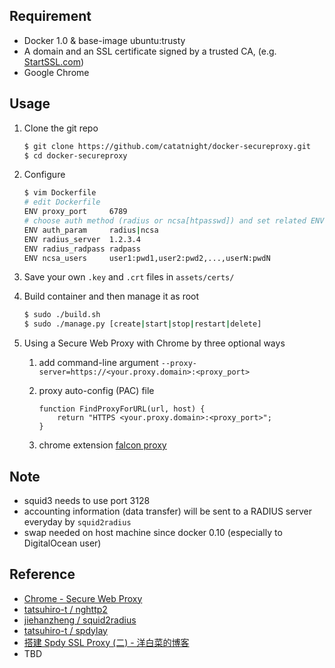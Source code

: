 ## Requirement
+ Docker 1.0 & base-image ubuntu:trusty
+ A domain and an SSL certificate signed by a trusted CA, (e.g. [StartSSL.com](https://www.startssl.com))
+ Google Chrome

## Usage
1. Clone the git repo
	
	```bash
	$ git clone https://github.com/catatnight/docker-secureproxy.git
	$ cd docker-secureproxy
	```
2. Configure

	```bash
	$ vim Dockerfile 
	# edit Dockerfile
	ENV proxy_port     6789
	# choose auth method (radius or ncsa[htpasswd]) and set related ENV values
	ENV auth_param     radius|ncsa
	ENV radius_server  1.2.3.4
	ENV radius_radpass radpass
	ENV ncsa_users     user1:pwd1,user2:pwd2,...,userN:pwdN
	```
3. Save your own ```.key``` and ```.crt``` files in ```assets/certs/```
4. Build container and then manage it as root
	
	```bash
	$ sudo ./build.sh
	$ sudo ./manage.py [create|start|stop|restart|delete]
	```
5. Using a Secure Web Proxy with Chrome by three optional ways
	1. add command-line argument ```--proxy-server=https://<your.proxy.domain>:<proxy_port>```
	2. proxy auto-config (PAC) file

		```
		function FindProxyForURL(url, host) { 
			return "HTTPS <your.proxy.domain>:<proxy_port>"; 
		}
		```
	3. chrome extension [falcon proxy](https://chrome.google.com/webstore/detail/falcon-proxy/gchhimlnjdafdlkojbffdkogjhhkdepf) 


## Note
+ squid3 needs to use port 3128
+ accounting information (data transfer) will be sent to a RADIUS server everyday by ```squid2radius```
+ swap needed on host machine since docker 0.10 (especially to DigitalOcean user)

## Reference
+ [Chrome - Secure Web Proxy](http://www.chromium.org/developers/design-documents/secure-web-proxy)
+ [tatsuhiro-t / nghttp2](https://github.com/tatsuhiro-t/nghttp2)
+ [jiehanzheng / squid2radius](https://github.com/jiehanzheng/squid2radius)
+ [tatsuhiro-t / spdylay](https://github.com/tatsuhiro-t/spdylay)
+ [搭建 Spdy SSL Proxy (二) - 洋白菜的博客](http://blog.chaiyalin.com/2013/07/spdy-ssl-proxy-2.html)
+ TBD
